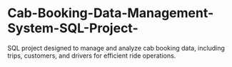 # Cab-Booking-Data-Management-System-SQL-Project-
SQL project designed to manage and analyze cab booking data, including trips, customers, and drivers for efficient ride operations.
